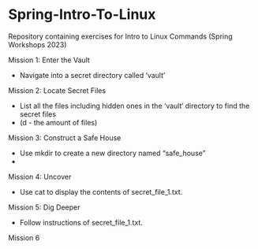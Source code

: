 # Spring-Intro-To-Linux
Repository containing exercises for Intro to Linux Commands (Spring Workshops 2023)

Mission 1: Enter the Vault 
- Navigate into a secret directory called ‘vault’

Mission 2: Locate Secret Files
- List all the files including hidden ones in the ‘vault‘ directory to find the secret files
- (d - the amount of files)

Mission 3: Construct a Safe House
- Use mkdir to create a new directory named “safe_house”
- 

Mission 4: Uncover
- Use cat to display the contents of secret_file_1.txt.

Mission 5: Dig Deeper
- Follow instructions of secret_file_1.txt.

Mission 6
